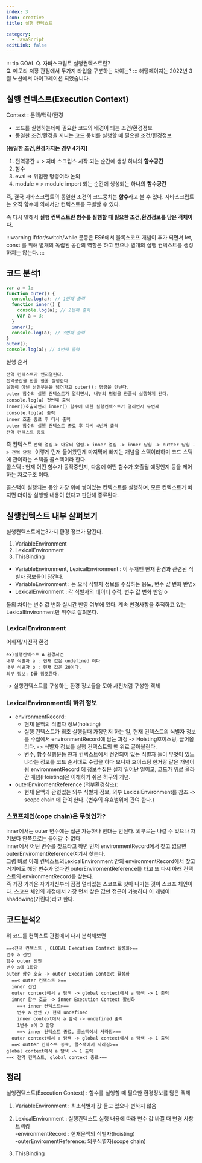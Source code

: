 ```yaml
---
index: 3
icon: creative
title: 실행 컨텍스트

category:
  - JavaScript
editLink: false
---
```


::: tip GOAL
Q. 자바스크립트 실행컨텍스트란?  
Q. 메모리 저장 관점에서 두가지 타입을 구분하는 차이는?
:::
해당페이지는 2022년 3월 노션에서 마이그레이션 되었습니다.  

## 실행 컨텍스트(Execution Context)

Context : 문맥/맥락/환경  
* 코드를 실행하는데에 필요한 코드의 배경이 되는 조건/환경정보  
* 동일한 조건/환경을 지니는 코드 뭉치를 실행할 때 필요한 조건/환경정보

**[동일한 조건,환경가지는 경우 4가지]**

1. 전역공간 = > 자바 스크립스 시작 되는 순간에 생성 하나의 **함수공간**
2. 함수 
3. eval => 위험한 명령어라 논외
4. module = > module import 되는 순간에 생성되는 하나의 **함수공간**

즉, 결국 자바스크립트의 동일한 조건의 코드뭉치는 **함수**라고 볼 수 있다.
자바스크립트는 오직 함수에 의해서만 컨텍스트를 구별할 수 있다.

즉 다시 말해서 **실행 컨텍스트란 함수를 실행할 때 필요한 조건,환경정보를 담은 객체이다.**

:::warning
if/for/switch/while 문등은 ES6에서 블록스코프 개념이 추가 되면서 let, const 를 위해 별개의 독립된 공간의 역할은 하고 있으나 별개의 실행 컨텍스트를 생성하지는 않는다.
:::

## 코드 분석1

```js
var a = 1;
function outer() {
  console.log(a); // 1번째 출력
  function inner() {
    console.log(a); // 2번째 출력
    var a = 3;
  }
  inner();
  console.log(a); // 3번째 출력
}
outer();
console.log(a); // 4번째 출력
```

실행 순서

```
전역 컨텍스트가 먼저열린다.
전역공간을 한줄 한줄 실행한다
실행이 아닌 선언부분을 넘어가고 outer(); 명령을 만난다.
outer 함수의 실행 컨텍스트가 열리면서, 내부의 명령을 한줄씩 실행하게 된다.
console.log(a) 첫번째 출력
inner()호출되면서 inner() 함수에 대한 실행컨텍스트가 열리면서 두번째 console.log(a) 출력
inner 호출 종료 후 다시 출력
outer 함수의 실행 컨텍스트 종료 후 다시 4번째 출력
전역 컨텍스트 종료
```

즉 컨텍스트 `전역 열림-> 아우터 열림-> inner 열림 -> inner 닫힘 -> outter 닫힘 -> 전역 닫힘 ` 
이렇게 먼저 들어왔던게 마지막에 빠지는 개념을 스택이라하며 코드 스택에 관여하는 스택을 콜스택이라 한다.  
콜스택 : 현재 어떤 함수가 동작중인지, 다음에 어떤 함수가 호출될 예정인지 등을 제어하는 자료구조 이다.

콜스택이 실행되는 동안 가장 위에 쌓여있는 컨텍스트를 실행하며, 모든 컨텍스트가 빠지면 더이상 실행할 내용이 없다고 판단해 종료된다.

## 실행컨텍스트 내부 살펴보기

실행컨텍스트에는3가지 환경 정보가 담긴다.

1. VariableEnvironment
2. LexicalEnvironment
3. ThisBinding

* VariableEnvironment, LexicalEnvironment : 이 두개엔 현재 환경과 관련된 식별자 정보들이 담긴다.
* VariableEnvironment : 는 오직 식별자 정보를 수집하는 용도, 변수 값 변화 반영x  
* LexicalEnvironment : 각 식별자의 데이터 추적, 변수 값 변화 반영 o    

둘의 차이는 변수 값 변화 실시간 반영 여부에 있다. 계속 변경사항을 추적하고 있는 LexicalEnvironment만 위주로 살펴본다.

### LexicalEnvironment

어휘적/사전적 환경

```
ex)실행컨텍스트 A 환경사전
내부 식별자 a : 현재 값은 undefined 이다
내부 식별자 b : 현재 값은 20이다.
외부 정보: D를 참조한다.
```

-> 실행컨텍스트를 구성하는 환경 정보들을 모아 사전처럼 구성한 객체

### LexicalEnvironment의 하위 정보

- environmentRecord:
  - 현재 문맥의 식별자 정보(hoisting)
  - 실행 컨텍스트가 최초 실행될때 가장먼저 하는 일, 현재 컨텍스트의 식별자 정보를 수집에서 environmentRecord에 담는 과정 -> Hoisting호이스팅, 끌어올리다. -> 식별자 정보를 실행 컨텍스트의 맨 위로 끌어올린다.
  - 변수, 함수실행문등 현재 컨텍스트에서 선언되어 있는 식별자 들이 무엇이 있느냐라는 정보를 코드 순서대로 수집을 하다 보니까 호이스팅 한거랑 같은 개념이됨 environmentRecord 에 정보수집은 실제 일어난 일이고, 코드가 위로 올라간 개념(Hoisting)은 이해하기 쉬운 허구의 개념.
- outerEnviromentReference (외부환경참조):
  - 현재 문맥과 관련있는 외부 식별자 정보, 외부 LexicalEnvironment를 참조.-> scope chain 에 관여 한다. (변수의 유효범위에 관여 한다.)

### 스코프체인(cope chain)은 무엇인가?

inner에서는 outer 변수에는 접근 가능하나 반대는 안된다. 외부로는 나갈 수 있으나 자기보다 안쪽으로는 들어갈 수 없다  
inner에서 어떤 변수를 찾으라고 하면 먼저 environmentRecord에서 찾고 없으면 outerEnviromentReference여기서 찾는다.  
그럼 바로 아래 컨텍스트의LexicalEnvironment 안의 environmentRecord에서 찾고 거기에도 해당 변수가 없다면 outerEnviromentReference를 타고 또 다시 아래 컨텍스트의 environmentRecord를 찾는다.  
즉 가장 가까운 자기자신부터 점점 멀리있는 스코프로 찾아 나가는 것이 스코프 체인이다.
스코프 체인의 과정에서 가장 먼저 찾은 값만 접근이 가능하다 이 개념이 shadowing(가린다)라고 한다.

## 코드분석2

위 코드를 컨텍스트 관점에서 다시 분석해보면

```{1,6,10,14,17,21}
==<전역 컨텍스트 , GLOBAL Execution Context 활성화>==
변수 a 선언
함수 outer 선언
변수 a에 1할당
outer 함수 호출 -> outer Execution Context 활성화
  ==< outer 컨텍스트 >==
  inner 선언
  outer context에서 a 탐색 -> global context에서 a 탐색 -> 1 출력
  inner 함수 호출 -> inner Execution Context 활성화
    ==< inner 컨텍스트>==
    변수 a 선언 // 현재 undefined
    inner context에서 a 탐색 -> undefined 출력
    1변수 a에 3 할당
    ==< inner 컨텍스트 종료, 콜스택에서 사라짐>==
  outer context에서 a 탐색 -> global context에서 a 탐색 -> 1 출력
  ==< outter 컨텍스트 종료, 콜스택에서 사라짐>==
global context에서 a 탐색 -> 1 출력
==< 전역 컨텍스트, global context 종료>==
```

## 정리

실행컨텍스트(Execution Context) : 함수를 실행할 때 필요한 환경정보를 담은 객체

1. VariableEnvironment : 최초식별자 값 들고 있으나 변하지 않음
2. LexicalEnvironment : 실행컨텍스트 실행 내용에 따라 변수 값 바뀔 때 변경 사항 트랙킹  
   -environmentRecord : 현재문맥의 식별자(hoisting)  
   -outerEnviromentReference: 외부식별자(scope chain)

3. ThisBinding
